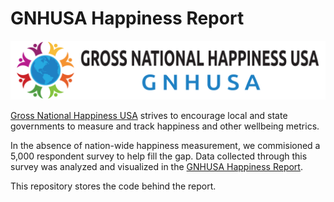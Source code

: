 # GNHUSA Happiness Report
<img src="img/banner.png">
<p><a href="https://gnhusa.org/" target="_blank">Gross National Happiness USA</a> strives to encourage local and state governments to measure and track happiness and other wellbeing metrics.</p>
<p>In the absence of nation-wide happiness measurement, we commisioned a 5,000 respondent survey to help fill the gap. Data collected through this survey was analyzed and visualized in the <a href="https://cultureplot.com/usa-happiness-report" target="_blank">GNHUSA Happiness Report</a>.</p> 
<p>This repository stores the code behind the report.</p>
